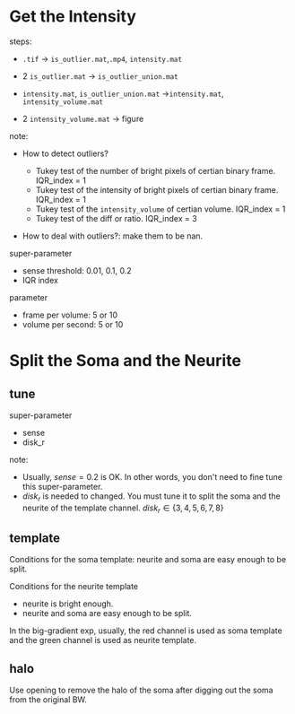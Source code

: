 # Get the Intensity

steps:

* `.tif` -> `is_outlier.mat`,`.mp4`, `intensity.mat`

* 2 `is_outlier.mat` -> `is_outlier_union.mat`

* `intensity.mat`, `is_outlier_union.mat` ->`intensity.mat`,  `intensity_volume.mat`

* 2 `intensity_volume.mat` -> figure



note:

* How to detect outliers?

  * Tukey test of the number of bright pixels of certian binary frame. IQR_index = 1
  * Tukey test of the intensity of bright pixels of certian binary frame. IQR_index = 1
  * Tukey test of the `intensity_volume` of certian volume. IQR_index = 1
  * Tukey test of the diff or ratio. IQR_index = 3

* How to deal with outliers?: make them to be nan.




super-parameter

* sense threshold: 0.01, 0.1, 0.2
* IQR index



parameter

* frame per volume: 5 or 10
* volume per second: 5 or 10



# Split the Soma and the Neurite

## tune

super-parameter

* sense
* disk_r



note:

* Usually, $sense = 0.2$ is OK. In other words, you don't need to fine tune this super-parameter.
* $disk_r$ is needed to changed. You must tune it to split the soma and the neurite of the template channel. $disk_r \in \{3,4,5,6,7,8\}$



## template

Conditions for the soma template: neurite and soma are easy enough to be split.

Conditions for the neurite template

* neurite is bright enough.
* neurite and soma are easy enough to be split.

In the big-gradient exp, usually, the red channel is used as soma template and the green channel is used as neurite template.



## halo

Use opening to remove the halo of the soma after digging out the soma from the original BW.
